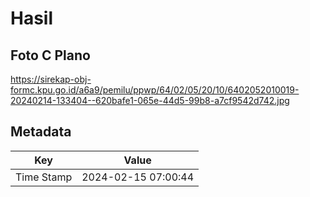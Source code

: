 # Hasil

## Foto C Plano

https://sirekap-obj-formc.kpu.go.id/a6a9/pemilu/ppwp/64/02/05/20/10/6402052010019-20240214-133404--620bafe1-065e-44d5-99b8-a7cf9542d742.jpg


## Metadata

| Key        | Value               |
| ---------- | ------------------- |
| Time Stamp | 2024-02-15 07:00:44 |



